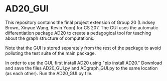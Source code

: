 # AD20_GUI
This repository contains the final project extension of Group 20 (Lindsey Brown, Xinyue Wang, Kevin Yoon) for CS 207.  The GUI uses the automatic differentiation package AD20 
to create a pedagogical tool for teaching about the graph structure of computations.

Note that the GUI is stored separately from the rest of the package to avoid polluting the test suite of the main package.

In order to use the GUI, first install AD20 using "pip install AD20."  Download and save the files AD20_GUI.py and ADgraph_GUI.py to the
same location (as each other).  Run the AD20_GUI.py file.
